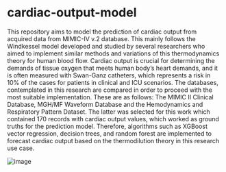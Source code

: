 # cardiac-output-model
This repository aims to model the prediction of cardiac output from acquired data from MIMIC-IV v.2 database. This mainly follows the Windkessel model developed and studied by several researchers who aimed to implement similar methods and variations of this thermodynamics theory for human blood flow. Cardiac output is crucial for determining the demands of tissue oxygen that meets human body’s heart demands, and it is often measured with Swan-Ganz catheters, which represents a risk in 10% of the cases for patients in clinical and ICU scenarios. The databases, contemplated in this research are compared in order to proceed with the most suitable implementation. These are as follows: The MIMIC II Clinical Database, MGH/MF Waveform Database and the Hemodynamics and Respiratory Pattern Dataset. The latter was selected for this work which contained 170 records with cardiac output values, which worked as ground truths for the prediction model. Therefore, algorithms such as XGBoost vector regression, decision trees, and random forest are implemented to forecast cardiac output based on the thermodilution theory in this research use case.

![image](https://github.com/kamilah2520/cardiac-output-model/assets/72052638/4fc16d72-290f-4889-9b30-b9e6d8ae8d27)
